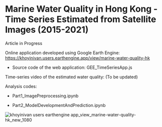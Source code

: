 # Marine Water Quality in Hong Kong - Time Series Estimated from Satellite Images (2015-2021)

Article in Progress

Online application developed using Google Earth Engine: https://khoyinivan.users.earthengine.app/view/marine-water-quality-hk
*   Source code of the web application: GEE_TimeSeriesApp.js

Time-series video of the estimated water quality: (To be updated)

Analysis codes:

*   Part1_ImagePreprocessing.ipynb

*   Part2_ModelDevelopmentAndPrediction.ipynb

![khoyinivan users earthengine app_view_marine-water-quality-hk_new_1080](https://user-images.githubusercontent.com/68047356/147879632-de267f5b-1199-4a38-bcd7-0c0f2daed564.jpg)

